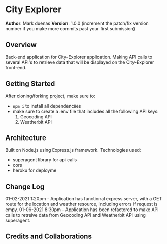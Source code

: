 # City Explorer

**Author**: Mark duenas
**Version**: 1.0.0 (increment the patch/fix version number if you make more commits past your first submission)

## Overview
<!-- Provide a high level overview of what this application is and why you are building it, beyond the fact that it's an assignment for this class. (i.e. What's your problem domain?) -->
Back-end application for City-Explorer application. Making API calls to several API's to retrieve data that will be displayed on the City-Explorer front-end.

## Getting Started
<!-- What are the steps that a user must take in order to build this app on their own machine and get it running? -->
After cloning/forking project, make sure to:
- `npm i` to install all dependenciies
- make sure to create a .env file that includes all the following API keys:
  1. Geocoding API
  2. Weatherbit API
## Architecture
<!-- Provide a detailed description of the application design. What technologies (languages, libraries, etc) you're using, and any other relevant design information. -->
Built on Node.js using Express.js framework.
Technologies used:
  - superagent library for api calls
  - cors
  - heroku for deployme
## Change Log
<!-- Use this area to document the iterative changes made to your application as each feature is successfully implemented. Use time stamps. Here's an examples: -->

01-02-2021 1:20pm - Application has functional express server, with a GET route for the location and weather resource, including errors if request is empy.
01-06-2021 8:30pm - Application has been refactored to make API calls to retreive data from Geocoding API and Weatherbit API using superagent.

## Credits and Collaborations
<!-- Give credit (and a link) to other people or resources that helped you build this application. -->
